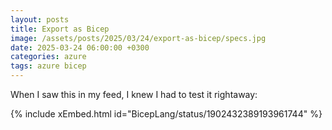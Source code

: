 ```yaml
---
layout: posts
title: Export as Bicep
image: /assets/posts/2025/03/24/export-as-bicep/specs.jpg
date: 2025-03-24 06:00:00 +0300
categories: azure
tags: azure bicep
---
```


When I saw this in my feed, I knew I had to test it rightaway:

{% include xEmbed.html id="BicepLang/status/1902432389193961744" %}

